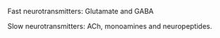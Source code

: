 Fast neurotransmitters:
Glutamate and GABA

Slow neurotransmitters:
ACh, monoamines and neuropeptides.
